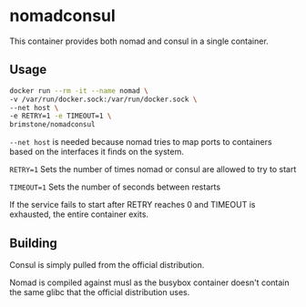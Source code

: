 nomadconsul
===========

This container provides both nomad and consul in a single container.

Usage
-----
```bash
docker run --rm -it --name nomad \
-v /var/run/docker.sock:/var/run/docker.sock \
--net host \
-e RETRY=1 -e TIMEOUT=1 \
brimstone/nomadconsul
```

`--net host` is needed because nomad tries to map ports to containers based on
the interfaces it finds on the system.

`RETRY=1` Sets the number of times nomad or consul are allowed to try to start

`TIMEOUT=1` Sets the number of seconds between restarts

If the service fails to start after RETRY reaches 0 and TIMEOUT is exhausted,
the entire container exits.

Building
--------

Consul is simply pulled from the official distribution.

Nomad is compiled against musl as the busybox container doesn't contain the same
glibc that the official distribution uses.
